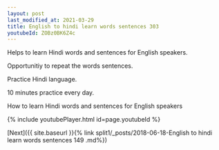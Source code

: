```yaml
---
layout: post
last_modified_at: 2021-03-29
title: English to hindi learn words sentences 303 
youtubeId: ZOBz0BK6Z4c
---
```

 
 
Helps to learn Hindi words and sentences for English speakers.

Opportunitiy to repeat the words sentences. 

Practice Hindi language. 
 
10 minutes practice every day. 
 
How to learn Hindi words and sentences for English speakers 
 
{% include youtubePlayer.html id=page.youtubeId %}
 
 
[Next]({{ site.baseurl }}{% link  split1/_posts/2018-06-18-English to hindi learn words sentences 149 .md%})
 
